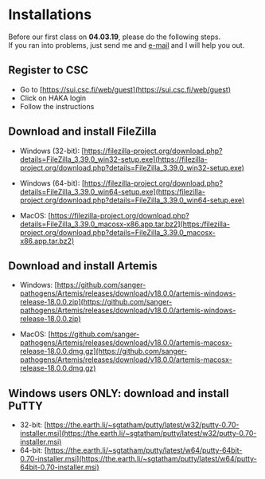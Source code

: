 # Installations

Before our first class on **04.03.19**, please do the following steps.  
If you ran into problems, just send me and [e-mail](mailto:igor.pessi@helsinki.fi) and I will help you out.

## Register to CSC

* Go to [https://sui.csc.fi/web/guest](https://sui.csc.fi/web/guest)
* Click on HAKA login
* Follow the instructions

## Download and install FileZilla

* Windows (32-bit): 
[https://filezilla-project.org/download.php?details=FileZilla_3.39.0_win32-setup.exe](https://filezilla-project.org/download.php?details=FileZilla_3.39.0_win32-setup.exe)

* Windows (64-bit): 
[https://filezilla-project.org/download.php?details=FileZilla_3.39.0_win64-setup.exe](https:/filezilla-project.org/download.php?details=FileZilla_3.39.0_win64-setup.exe)

* MacOS:
[https://filezilla-project.org/download.php?details=FileZilla_3.39.0_macosx-x86.app.tar.bz2](https:/filezilla-project.org/download.php?details=FileZilla_3.39.0_macosx-x86.app.tar.bz2)

## Download and install Artemis

* Windows:
[https://github.com/sanger-pathogens/Artemis/releases/download/v18.0.0/artemis-windows-release-18.0.0.zip](https://github.com/sanger-pathogens/Artemis/releases/download/v18.0.0/artemis-windows-release-18.0.0.zip)

* MacOS:
[https://github.com/sanger-pathogens/Artemis/releases/download/v18.0.0/artemis-macosx-release-18.0.0.dmg.gz](https://github.com/sanger-pathogens/Artemis/releases/download/v18.0.0/artemis-macosx-release-18.0.0.dmg.gz)

## Windows users ONLY: download and install PuTTY

* 32-bit: [https://the.earth.li/~sgtatham/putty/latest/w32/putty-0.70-installer.msi](https://the.earth.li/~sgtatham/putty/latest/w32/putty-0.70-installer.msi)
* 64-bit: [https://the.earth.li/~sgtatham/putty/latest/w64/putty-64bit-0.70-installer.msi](https://the.earth.li/~sgtatham/putty/latest/w64/putty-64bit-0.70-installer.msi)
<!--stackedit_data:
eyJoaXN0b3J5IjpbMzIyMTg3NDM5LDY1MTgxNDA4MSw3MzA5OT
gxMTZdfQ==
-->